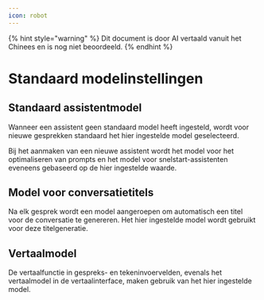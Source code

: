 ```yaml
---
icon: robot
---
```


{% hint style="warning" %}
Dit document is door AI vertaald vanuit het Chinees en is nog niet beoordeeld.
{% endhint %}

# Standaard modelinstellingen

## Standaard assistentmodel  
Wanneer een assistent geen standaard model heeft ingesteld, wordt voor nieuwe gesprekken standaard het hier ingestelde model geselecteerd.  

Bij het aanmaken van een nieuwe assistent wordt het model voor het optimaliseren van prompts en het model voor snelstart-assistenten eveneens gebaseerd op de hier ingestelde waarde.

## Model voor conversatietitels  
Na elk gesprek wordt een model aangeroepen om automatisch een titel voor de conversatie te genereren. Het hier ingestelde model wordt gebruikt voor deze titelgeneratie.

## Vertaalmodel  
De vertaalfunctie in gespreks- en tekeninvoervelden, evenals het vertaalmodel in de vertaalinterface, maken gebruik van het hier ingestelde model.